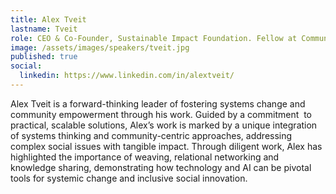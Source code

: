 ```yaml
---
title: Alex Tveit
lastname: Tveit
role: CEO & Co-Founder, Sustainable Impact Foundation. Fellow at Community Foundations of Canada, AI for Social Impact
image: /assets/images/speakers/tveit.jpg
published: true
social:
  linkedin: https://www.linkedin.com/in/alextveit/
---
```


Alex Tveit is a forward-thinking leader of fostering systems change and community empowerment through his work. Guided by a commitment  to practical, scalable solutions, Alex’s work is marked by a unique integration of systems thinking and community-centric approaches, addressing complex social issues with tangible impact. Through diligent work, Alex has highlighted the importance of weaving, relational networking and knowledge sharing, demonstrating how technology and AI can be pivotal tools for systemic change and inclusive social innovation.
